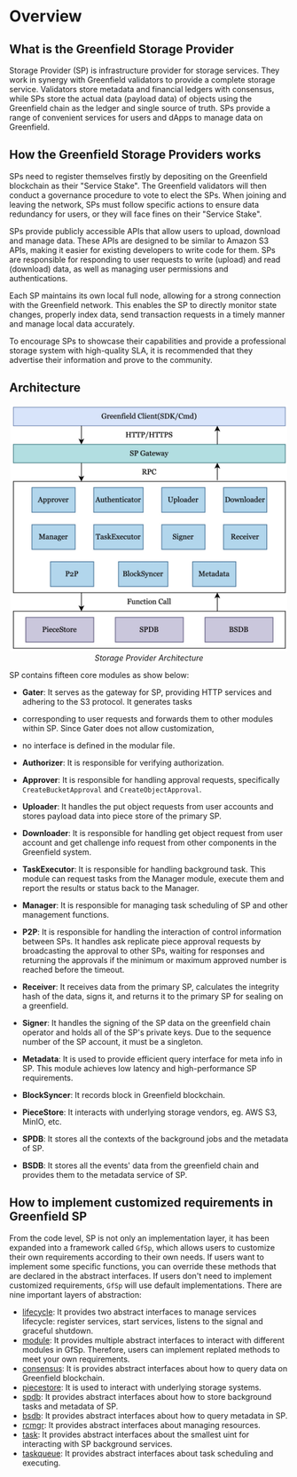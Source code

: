 # Overview

## What is the Greenfield Storage Provider

Storage Provider (SP) is infrastructure provider for storage services. They work in synergy with Greenfield validators
to provide a complete storage service. Validators store metadata and financial ledgers with consensus, while SPs store
the actual data (payload data) of objects using the Greenfield chain as the ledger and single source of truth. SPs provide
a range of convenient services for users and dApps to manage data on Greenfield.

## How the Greenfield Storage Providers works

SPs need to register themselves firstly by depositing on the Greenfield blockchain as their "Service Stake". The Greenfield
validators will then conduct a governance procedure to vote to elect the SPs. When joining and leaving the network, SPs
must follow specific actions to ensure data redundancy for users, or they will face fines on their "Service Stake".

SPs provide publicly accessible APIs that allow users to upload, download and manage data. These APIs are designed to be
similar to Amazon S3 APIs, making it easier for existing developers to write code for them. SPs are responsible for 
responding to user requests to write (upload) and read (download) data, as well as managing user permissions and authentications.

Each SP maintains its own local full node, allowing for a strong connection with the Greenfield network. This enables the
SP to directly monitor state changes, properly index data, send transaction requests in a timely manner and manage local data accurately.

To encourage SPs to showcase their capabilities and provide a professional storage system with high-quality SLA, it is
recommended that they advertise their information and prove to the community.

## Architecture

<div align=center><img src="../asset/01-sp_arch.jpg" alt="architecture.png" width="500"/></div>
<div align="center"><i>Storage Provider Architecture</i></div>

SP contains fifteen core modules as show below:

- **Gater**: It serves as the gateway for SP, providing HTTP services and adhering to the S3 protocol. It generates tasks
- corresponding to user requests and forwards them to other modules within SP. Since Gater does not allow customization,
- no interface is defined in the modular file.

- **Authorizer**: It is responsible for verifying authorization.

- **Approver**: It is responsible for handling approval requests, specifically `CreateBucketApproval` and `CreateObjectApproval`.

- **Uploader**: It handles the put object requests from user accounts and stores payload data into piece store of the primary SP.

- **Downloader**: It is responsible for handling get object request from user account and get challenge info request from other components in the Greenfield system.

- **TaskExecutor**: It is responsible for handling background task. This module can request tasks from the Manager module, execute them and report the results or status back to the Manager.

- **Manager**: It is responsible for managing task scheduling of SP and other management functions.

- **P2P**: It is responsible for handling the interaction of control information between SPs. It handles ask replicate piece approval requests by broadcasting the approval to other SPs, waiting for responses and returning the approvals if the minimum or maximum approved number is reached before the timeout.

- **Receiver**: It receives data from the primary SP, calculates the integrity hash of the data, signs it, and returns it to the primary SP for sealing on a greenfield.

- **Signer**: It handles the signing of the SP data on the greenfield chain operator and holds all of the SP's private keys. Due to the sequence number of the SP account, it must be a singleton.

- **Metadata**: It is used to provide efficient query interface for meta info in SP. This module achieves low latency and high-performance SP requirements.

- **BlockSyncer**: It records block in Greenfield blockchain.

- **PieceStore**: It interacts with underlying storage vendors, eg. AWS S3, MinIO, etc.

- **SPDB**: It stores all the contexts of the background jobs and the metadata of SP.

- **BSDB**: It stores all the events' data from the greenfield chain and provides them to the metadata service of SP.

## How to implement customized requirements in Greenfield SP

From the code level, SP is not only an implementation layer, it has been expanded into a framework called `GfSp`, which allows users to customize their own requirements according to their own needs. If users want to implement some specific functions, you can override these methods that are declared in the abstract interfaces. If users don't need to implement customized requirements, `GfSp` will use default implementations. There are nine important layers of abstraction:

- [lifecycle](https://github.com/bnb-chain/greenfield-storage-provider/tree/master/core/lifecycle): It provides two abstract interfaces to manage services lifecycle: register services, start services, listens to the signal and graceful shutdown.
- [module](https://github.com/bnb-chain/greenfield-storage-provider/tree/master/core/module): It provides multiple abstract interfaces to interact with different modules in GfSp. Therefore, users can implement replated methods to meet your own requirements. 
- [consensus](https://github.com/bnb-chain/greenfield-storage-provider/tree/master/core/consensus): It is provides abstract interfaces about how to query data on Greenfield blockchain.
- [piecestore](https://github.com/bnb-chain/greenfield-storage-provider/tree/master/core/piecestore): It is used to interact with underlying storage systems.
- [spdb](https://github.com/bnb-chain/greenfield-storage-provider/tree/master/core/spdb): It provides abstract interfaces about how to store background tasks and metadata of SP.
- [bsdb](https://github.com/bnb-chain/greenfield-storage-provider/blob/master/core/bsdb): It provides abstract interfaces about how to query metadata in SP.
- [rcmgr](https://github.com/bnb-chain/greenfield-storage-provider/tree/master/core/rcmgr): It provides abstract interfaces about managing resources.
- [task](https://github.com/bnb-chain/greenfield-storage-provider/tree/master/core/task): It provides abstract interfaces about the smallest uint for interacting with SP background services.
- [taskqueue](https://github.com/bnb-chain/greenfield-storage-provider/tree/master/core/taskqueue): It provides abstract interfaces about task scheduling and executing.
